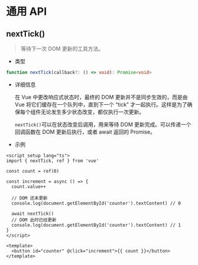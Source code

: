 # 通用 API

## nextTick()

> 等待下一次 DOM 更新的工具方法。

- 类型

```ts
function nextTick(callback?: () => void): Promise<void>
```

- 详细信息

  在 Vue 中更改响应式状态时，最终的 DOM 更新并不是同步生效的，而是由 Vue 将它们缓存在一个队列中，直到下一个 “tick” 才一起执行。这样是为了确保每个组件无论发生多少状态改变，都仅执行一次更新。

  `nextTick()`可以在状态改变后调用，用来等待 DOM 更新完成。可以传递一个回调函数在 DOM 更新后执行，或者 await 返回的 Promise。

- 示例

```vue
<script setup lang="ts">
import { nextTick, ref } from 'vue'

const count = ref(0)

const increment = async () => {
  count.value++

  // DOM 还未更新
  console.log(document.getElementById('counter').textContent) // 0

  await nextTick()
  // DOM 此时已经更新
  console.log(document.getElementById('counter').textContent) // 1
}
</script>

<template>
  <button id="counter" @click="increment">{{ count }}</button>
</template>
```
